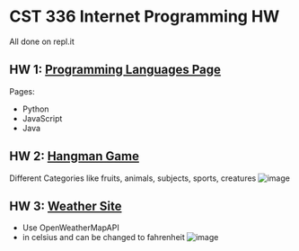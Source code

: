 # CST 336 Internet Programming HW

All done on repl.it

## HW 1: [Programming Languages Page](https://replit.com/@Jamham1020/hw1)
   
   Pages:
   - Python
   - JavaScript
   - Java

## HW 2: [Hangman Game](https://replit.com/@Jamham1020/hw2) 
   Different Categories like fruits, animals, subjects, sports, creatures
   ![image](https://github.com/Jamham1020/final-projects/assets/64275401/bb424da9-5a9c-4815-80e8-4e445f00eb69)


## HW 3: [Weather Site](https://replit.com/@Jamham1020/HW3)
   - Use OpenWeatherMapAPI 
   - in celsius and can be changed to fahrenheit
   ![image](https://github.com/Jamham1020/final-projects/assets/64275401/239b4729-fcf7-4e2b-a852-ac74a6913e2d)


